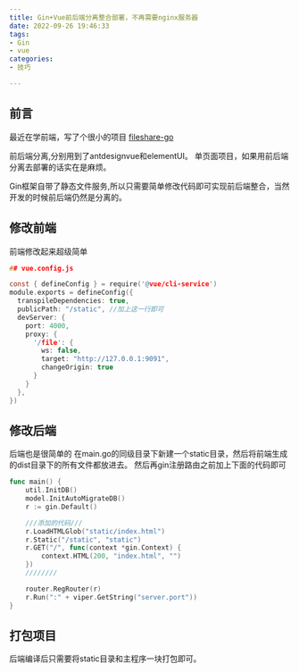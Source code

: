 ```yaml
---
title: Gin+Vue前后端分离整合部署，不再需要nginx服务器
date: 2022-09-26 19:46:33
tags:
- Gin
- vue
categories:
- 技巧

---
```


## 前言

最近在学前端，写了个很小的项目
[fileshare-go](https://github.com/sxz799/fileshare-go)
<!--more-->
前后端分离,分别用到了antdesignvue和elementUI。
单页面项目，如果用前后端分离去部署的话实在是麻烦。

Gin框架自带了静态文件服务,所以只需要简单修改代码即可实现前后端整合，当然开发的时候前后端仍然是分离的。

## 修改前端
前端修改起来超级简单
```h
## vue.config.js

const { defineConfig } = require('@vue/cli-service')
module.exports = defineConfig({
  transpileDependencies: true,
  publicPath: "/static", //加上这一行即可
  devServer: {
    port: 4000,
    proxy: {
      '/file': {
        ws: false,
        target: "http://127.0.0.1:9091",
        changeOrigin: true
      }
    }
  },
})
```

## 修改后端
后端也是很简单的
在main.go的同级目录下新建一个static目录，然后将前端生成的dist目录下的所有文件都放进去。
然后再gin注册路由之前加上下面的代码即可
```go
func main() {
	util.InitDB()
	model.InitAutoMigrateDB()
	r := gin.Default()

    ///添加的代码///
	r.LoadHTMLGlob("static/index.html")
	r.Static("/static", "static")
	r.GET("/", func(context *gin.Context) {
		context.HTML(200, "index.html", "")
	})
    ////////

	router.RegRouter(r)
	r.Run(":" + viper.GetString("server.port"))
}
```

## 打包项目
后端编译后只需要将static目录和主程序一块打包即可。
